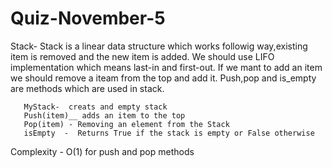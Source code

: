 # Quiz-November-5
Stack- Stack is a linear data structure which works followig way,existing item is removed and the new item is added.
       We should use LIFO implementation which means last-in and first-out. If we mant to add an item we should remove
       a iteam from the top and add it. Push,pop and is_empty are methods which are used in stack.
       
       MyStack-  creats and empty stack 
       Push(item)__ adds an item to the top
       Pop(item) - Removing an element from the Stack
       isEmpty  -  Returns True if the stack is empty or False otherwise
       
Complexity -  O(1) for push and pop methods      
       
       

